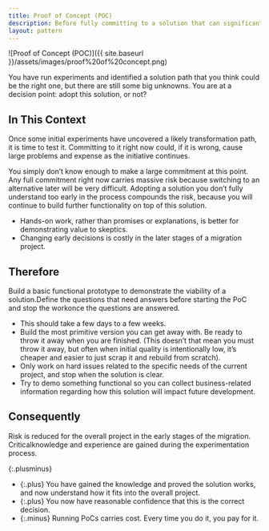 ```yaml
---
title: Proof of Concept (POC)
description: Before fully committing to a solution that can significantly affect the future, build as mall prototype to demonstrate viability and gain a better understanding
layout: pattern
---
```


![Proof of Concept (POC)]({{ site.baseurl }}/assets/images/proof%20of%20concept.png)

You have run experiments and identified a solution path that you think could be the right one, but there are still some big unknowns. You are at a decision point: adopt this solution, or not?

## In This Context

Once some initial experiments have uncovered a likely transformation path, it is time to test it. Committing to it right now could, if it is wrong, cause large problems and expense as the initiative continues.

You simply don’t know enough to make a large commitment at this point. Any full commitment right now carries massive risk because switching to an alternative later will be very difficult. Adopting a solution you don’t fully understand too early in the process compounds the risk, because you will continue to build further functionality on top of this solution.

- Hands-on work, rather than promises or explanations, is better for demonstrating value to skeptics.
- Changing early decisions is costly in the later stages of a migration project.

## Therefore

Build a basic functional prototype to demonstrate the viability of a solution.Define the questions that need answers before starting the PoC and stop the workonce the questions are answered.

- This should take a few days to a few weeks.
- Build the most primitive version you can get away with. Be ready to throw it away when you are finished. (This doesn’t that mean you must throw it away, but often when initial quality is intentionally low, it’s cheaper and easier to just scrap it and rebuild from scratch).
- Only work on hard issues related to the specific needs of the current project, and stop when the solution is clear.
- Try to demo something functional so you can collect business-related information regarding how this solution will impact future development.

## Consequently

Risk is reduced for the overall project in the early stages of the migration. Criticalknowledge and experience are gained during the experimentation process.

{:.plusminus}
- {:.plus} You have gained the knowledge and proved the solution works, and now understand how it fits into the overall project.
- {:.plus} You now have reasonable confidence that this is the correct decision.
- {:.minus} Running PoCs carries cost. Every time you do it, you pay for it.
